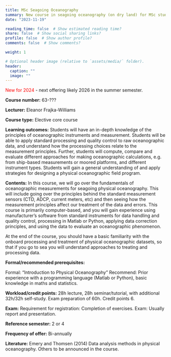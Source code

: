 ```yaml
---
title: MSc Seagoing Oceanography
summary: New course in seagoing oceanography (on dry land) for MSc students in the Ocean and Climate Physics degree program.  This is planned to be offered every other year.
date: "2023-11-19"

reading_time: false  # Show estimated reading time?
share: false  # Show social sharing links?
profile: false  # Show author profile?
comments: false  # Show comments?

weight: 1

# Optional header image (relative to `assets/media/` folder).
header:
  caption: ""
  image: ""
---
```



<span style="color:red">New for 2024</span> - next offering likely 2026 in the summer semester.

**Course number:** 63-???

**Lecturer:** Eleanor Frajka-Williams

**Course type:** Elective core course

**Learning outcomes:** Students will have an in-depth knowledge of the principles of oceanographic instruments and measurement.  Students will be able to apply standard processing and quality control to raw oceanographic data, and understand how the processing choices relate to the measurement principles.  Further, students will compute, compare and evaluate different approaches for making oceanographic calculations, e.g. from ship-based measurements or moored platforms, and different instrument types.  Students will gain a general understanding of and apply strategies for designing a physical oceanographic field program.

**Contents:** In this course, we will go over the fundamentals of oceanographic measurements for seagoing physical oceanography.  This will include going over the principles behind the standard measurement sensors (CTD, ADCP, current meters, etc) and then seeing how the measurement principles affect our treatment of the data and errors.  This course is primarily computer-based, and you will gain experience using manufacturer’s software from standard instruments for data handling and quality control, processing in Matlab or Python, applying data correction principles, and using the data to evaluate an oceanographic phenomenon.  

At the end of the course, you should have a basic familiarity with the onboard processing and treatment of physical oceanographic datasets, so that if you go to sea you will understand approaches to treating and processing data.  

**Formal/recommended prerequisites:**

Formal: “Introduction to Physical Oceanography”
Recommend: Prior experience with a programming language (Matlab or Python), basic knowledge in maths and statistics.  

**Workload/credit points:** 28h lecture, 28h seminar/tutorial, with additional 32h/32h self-study.  Exam preparation of 60h.  Credit points 6.

**Exam:** Requirement for registration: Completion of exercises.
Exam: Usually report and presentation.

**Reference semester:** 2 or 4

**Frequency of offer:** Bi-annually

**Literature:** Emery and Thomsen (2014) Data analysis methods in physical oceanography.  Others to be announced in the course.